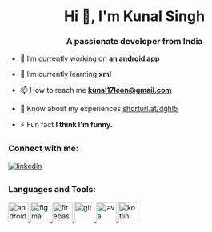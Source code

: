 <h1 align="center">Hi 👋, I'm Kunal Singh</h1>
<h3 align="center">A passionate developer from India</h3>

- 🔭 I’m currently working on **an android app**

- 🌱 I’m currently learning **xml**

- 📫 How to reach me **kunal17leon@gmail.com**

- 📄 Know about my experiences [shorturl.at/dghI5](shorturl.at/dghI5)

- ⚡ Fun fact **I think I'm funny.**

<h3 align="left">Connect with me:</h3>
<a href="https://linkedin.com/in/kunalified" target="_blank">
<img src=https://img.shields.io/badge/linkedin-%231E77B5.svg?&style=for-the-badge&logo=linkedin&logoColor=white alt=linkedin style="margin-bottom: 5px;" />
</a>

<h3 align="left">Languages and Tools:</h3>
<p align="left"> <a href="https://developer.android.com" target="_blank" rel="noreferrer"> <img src="[https://raw.githubusercontent.com/devicons/devicon/master/icons/android/android-original-wordmark.svg](https://profilinator.rishav.dev/skills-assets/android-original-wordmark.svg)" alt="android" width="40" height="40"/> </a> <a href="https://www.figma.com/" target="_blank" rel="noreferrer"> <img src="https://www.vectorlogo.zone/logos/figma/figma-icon.svg" alt="figma" width="40" height="40"/> </a> <a href="https://firebase.google.com/" target="_blank" rel="noreferrer"> <img src="https://www.vectorlogo.zone/logos/firebase/firebase-icon.svg" alt="firebase" width="40" height="40"/> </a> <a href="https://git-scm.com/" target="_blank" rel="noreferrer"> <img src="https://www.vectorlogo.zone/logos/git-scm/git-scm-icon.svg" alt="git" width="40" height="40"/> </a> <a href="https://www.java.com" target="_blank" rel="noreferrer"> <img src="[https://raw.githubusercontent.com/devicons/devicon/master/icons/java/java-original.svg](https://profilinator.rishav.dev/skills-assets/java-original-wordmark.svg)" alt="java" width="40" height="40"/> </a> <a href="https://kotlinlang.org" target="_blank" rel="noreferrer"> <img src="https://www.vectorlogo.zone/logos/kotlinlang/kotlinlang-icon.svg" alt="kotlin" width="40" height="40"/> </a> </p>


